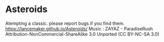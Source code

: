 # Asteroids
Atempting a classic.
please report bugs if you find them. 
https://lancemaker.github.io/Asteroids/
Music : 
ZAYAZ - ParadiseRush 
Attribution-NonCommercial-ShareAlike 3.0 Unported (CC BY-NC-SA 3.0) 
